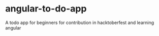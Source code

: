 # angular-to-do-app
A todo app for beginners for contribution in  hacktoberfest and learning angular
